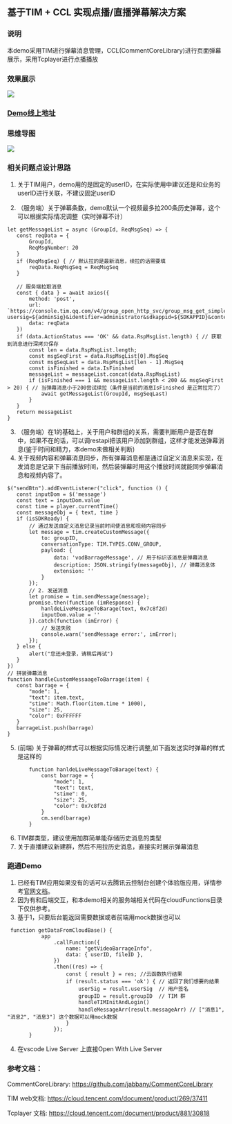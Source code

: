 ## 基于TIM + CCL 实现点播/直播弹幕解决方案

### 说明
本demo采用TIM进行弹幕消息管理，CCL(CommentCoreLibrary)进行页面弹幕展示，采用Tcplayer进行点播播放

### 效果展示
<img src="https://miller-1c285a-1253985742.tcloudbaseapp.com/2022git/030802.gif" style="widht: 35%;">

### [Demo线上地址](https://hello-cloudbase-6gaa7fm3ca7687d3-1257245868.tcloudbaseapp.com/video-barrage/index.html)

### 思维导图

<img src="https://miller-1c285a-1253985742.tcloudbaseapp.com/2022git/30703.png" style="widht: 45%;">

### 相关问题点设计思路

 1.  关于TIM用户，demo用的是固定的userID，在实际使用中建议还是和业务的userID进行关联，不建议固定userID

 2. （服务端）关于弹幕条数，demo默认一个视频最多拉200条历史弹幕，这个可以根据实际情况调整（实时弹幕不计）
 ```
 let getMessageList = async (GroupId, ReqMsgSeq) => {
    const reqData = {
        GroupId,
        ReqMsgNumber: 20
    }
    if (ReqMsgSeq) { // 默认拉的是最新消息，续拉的话需要填
        reqData.ReqMsgSeq = ReqMsgSeq
    }

    // 服务端拉取消息
    const { data } = await axios({
        method: 'post',
        url: `https://console.tim.qq.com/v4/group_open_http_svc/group_msg_get_simple?usersig=${adminSig}&identifier=administrator&sdkappid=${SDKAPPID}&contenttype=json`,
        data: reqData
    })
    if (data.ActionStatus === 'OK' && data.RspMsgList.length) { // 获取到消息进行深拷贝保存
        const len = data.RspMsgList.length;
        const msgSeqFirst = data.RspMsgList[0].MsgSeq
        const msgSeqLast = data.RspMsgList[len - 1].MsgSeq
        const isFinished = data.IsFinished
        messageList = messageList.concat(data.RspMsgList)
        if (isFinished === 1 && messageList.length < 200 && msgSeqFirst > 20) { // 当弹幕消息小于200尝试续拉（条件是当前的消息IsFinished 是正常拉完了）
            await getMessageList(GroupId, msgSeqLast)
        }
    }
    return messageList
}
 ```
 3. （服务端）在1的基础上，关于用户和群组的关系，需要判断用户是否在群中，如果不在的话，可以调restapi把该用户添加到群组，这样才能发送弹幕消息(鉴于时间和精力，本demo未做相关判断)
 4. 关于视频内容和弹幕消息同步，所有弹幕消息都是通过自定义消息来实现，在发消息是记录下当前播放时间，然后装弹幕时用这个播放时间就能同步弹幕消息和视频内容了。
 ```
 $("sendBtn").addEventListener("click", function () {
    const inputDom = $('message')
    const text = inputDom.value
    const time = player.currentTime()
    const messageObj = { text, time }
    if (isSDKReady) {
        // 通过发送自定义消息记录当前时间使消息和视频内容同步
        let message = tim.createCustomMessage({
            to: groupID,
            conversationType: TIM.TYPES.CONV_GROUP,
            payload: {
                data: 'vodBarrageMessage', // 用于标识该消息是弹幕消息
                description: JSON.stringify(messageObj), // 弹幕消息体
                extension: ''
            }
        });
        // 2. 发送消息
        let promise = tim.sendMessage(message);
        promise.then(function (imResponse) {
            hanldeLiveMessageToBarage(text, 0x7c8f2d)
            inputDom.value = ''
        }).catch(function (imError) {
            // 发送失败
            console.warn('sendMessage error:', imError);
        });
    } else {
        alert("您还未登录，请稍后再试")
    }
})
 // 拼装弹幕消息
function handleCustomMessaageToBarrage(item) {
    const barrage = {
        "mode": 1,
        "text": item.text,
        "stime": Math.floor(item.time * 1000),
        "size": 25,
        "color": 0xFFFFFF
    }
    barrageList.push(barrage)
}
 ```
 5. (前端) 关于弹幕的样式可以根据实际情况进行调整,如下面发送实时弹幕的样式是这样的
 ```
        function hanldeLiveMessageToBarage(text) {
            const barrage = {
                "mode": 1,
                "text": text,
                "stime": 0,
                "size": 25,
                "color": 0x7c8f2d
            }
            cm.send(barrage)
        }
 ```
 6. TIM群类型，建议使用加群简单能存储历史消息的类型
 7. 关于直播建议新建群，然后不用拉历史消息，直接实时展示弹幕消息

 ### 跑通Demo
 1. 已经有TIM应用如果没有的话可以去腾讯云控制台创建个体验版应用，详情参考[官网文档](https://cloud.tencent.com/document/product/269)。
 2. 因为有和后端交互，和本demo相关的服务端相关代码在cloudFunctions目录下仅供参考。
 3. 基于1，只要后台能返回需要数据或者前端用mock数据也可以
 ```
  function getDataFromCloudBase() {
            app
                .callFunction({
                    name: "getVideoBarrageInfo",
                    data: { userID, fileID },
                })
                .then((res) => {
                    const { result } = res; //云函数执行结果
                    if (result.status === 'ok') { // 返回了我们想要的结果
                        userSig = result.userSig  // 用户签名
                        groupID = result.groupID  // TIM 群
                        handleTIMInitAndLogin()
                        handleMessageArr(result.messageArr) // ["消息1", "消息2", "消息3"] 这个数据可以用mock数据
                    }
                });
        }
 ```
 4. 在vscode Live Server 上直接Open With Live Server

 ### 参考文档：
CommentCoreLibrary: https://github.com/jabbany/CommentCoreLibrary

TIM web文档: https://cloud.tencent.com/document/product/269/37411

Tcplayer 文档: https://cloud.tencent.com/document/product/881/30818